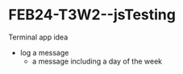 # FEB24-T3W2--jsTesting

Terminal app idea

- log a message
    - a message including a day of the week

